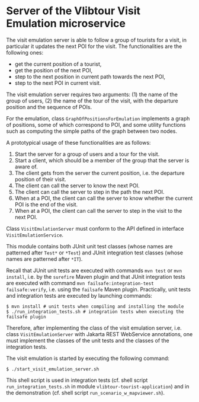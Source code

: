 
Server of the Vlibtour Visit Emulation microservice
====

The visit emulation server is able to follow a group of tourists for a visit, in particular it updates the next POI for the visit.
The functionalities are the following ones:

- get the current position of a tourist,
- get the position of the next POI,
- step to the next position in current path towards the next POI,
- step to the next POI in current visit.

The visit emulation server requires two arguments:
(1) the name of the group of users,
(2) the name of the tour of the visit, with the departure position and the sequence of POIs.

For the emulation, class `GraphOfPositionsForEmulation` implements a graph of positions, some of which correspond to POI,
and some utility functions such as computing the simple paths of the graph between two nodes.

A prototypical usage of these functionalities are as follows:

1. Start the server for a group of users and a tour for the visit.
2. Start a client, which should be a member of the group that the server is aware of.
3. The client gets from the server the current position, i.e. the departure position of their visit.
4. The client can call the server to know the next POI.
4. The client can call the server to step in the path the next POI.
5. When at a POI, the client can call the server to know whether the current POI is the end of the visit.
6. When at a POI, the client can call the server to step in the visit to the next POI.

Class `VisitEmulationServer` must conform to the API defined in interface `VisitEmulationService`.

This module contains both JUnit unit test classes (whose names are patterned after `Test*` or `*Test`) and
JUnit integration test classes (whose names are patterned after `*IT`).

Recall that JUnit unit tests are executed with commands `mvn test` or `mvn install`, i.e. by the `surefire` Maven plugin and
that JUnit integration tests are executed with command `mvn failsafe:integration-test failsafe:verify`,
i.e. using the `failsafe` Maven plugin.
Practically, unit tests and integration tests are executed by launching commands:

	$ mvn install # unit tests when compiling and installing the module
	$ ./run_integration_tests.sh # integration tests when executing the failsafe plugin

Therefore, after implementing the class of the visit emulation server, i.e. class `VisitEmulationServer` with Jakarta REST WebService annotations,
one must implement the classes of the unit tests and the classes of the integration tests.

The visit emulation is started by executing the following command:

	$ ./start_visit_emulation_server.sh

This shell script is used in integration tests (cf. shell script `run_integration_tests.sh` in module `vlibtour-tourist-application`)
and in the demonstration (cf. shell script `run_scenario_w_mapviewer.sh`).
